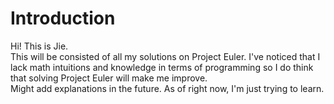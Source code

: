 # Introduction
Hi! This is Jie. \
This will be consisted of all my solutions on Project Euler. I've noticed that I lack math intuitions and knowledge in terms of programming so I do think that solving Project Euler will make me improve. \
Might add explanations in the future. As of right now, I'm just trying to learn.